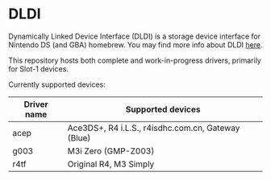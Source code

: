 # DLDI

Dynamically Linked Device Interface (DLDI) is a storage device interface for Nintendo DS (and GBA) homebrew. You may find more info about DLDI [here](https://www.chishm.com/DLDI/).

This repository hosts both complete and work-in-progress drivers, primarily for Slot-1 devices.

Currently supported devices:

| Driver name | Supported devices                                  |
| ----------- | -------------------------------------------------- |
| acep        | Ace3DS+, R4 i.L.S., r4isdhc.com.cn, Gateway (Blue) |
| g003        | M3i Zero (GMP-Z003)                                |
| r4tf        | Original R4, M3 Simply                             |
